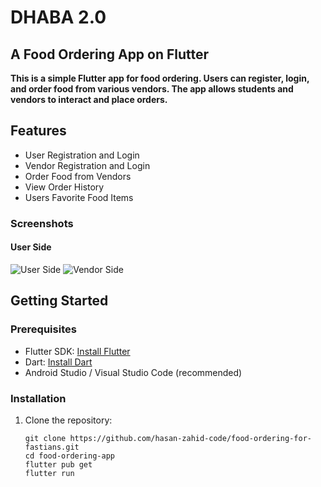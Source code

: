 # DHABA 2.0
## A Food Ordering App on Flutter

**This is a simple Flutter app for food ordering. Users can register, login, and order food from various vendors. The app allows students and vendors to interact and place orders.**

## Features

- User Registration and Login
- Vendor Registration and Login
- Order Food from Vendors
- View Order History
- Users Favorite Food Items

 ### Screenshots

#### User Side

![User Side](https://github.com/hasan-zahid-code/Food-ordering-for-fastians/blob/main/screens/User%20Side.png) 
![Vendor Side](https://github.com/hasan-zahid-code/Food-ordering-for-fastians/blob/main/screens/Vendor%20Side.png) 

## Getting Started

### Prerequisites

- Flutter SDK: [Install Flutter](https://flutter.dev/docs/get-started/install)
- Dart: [Install Dart](https://dart.dev/get-dart)
- Android Studio / Visual Studio Code (recommended)

### Installation

1. Clone the repository:
   ```
   git clone https://github.com/hasan-zahid-code/food-ordering-for-fastians.git
   cd food-ordering-app
   flutter pub get
   flutter run
   ```

